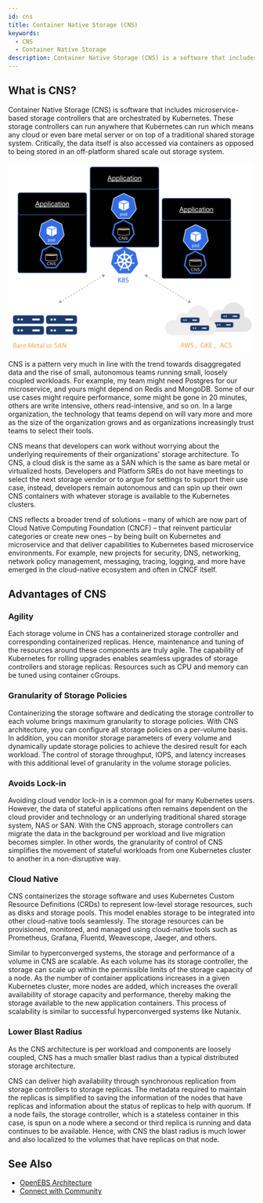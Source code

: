 ```yaml
---
id: cns
title: Container Native Storage (CNS)
keywords: 
  - CNS
  - Container Native Storage
description: Container Native Storage (CNS) is a software that includes microservice based storage controllers that are orchestrated by Kubernetes.
---
```


## What is CNS?

Container Native Storage (CNS) is software that includes microservice-based storage controllers that are orchestrated by Kubernetes. These storage controllers can run anywhere that Kubernetes can run which means any cloud or even bare metal server or on top of a traditional shared storage system. Critically, the data itself is also accessed via containers as opposed to being stored in an off-platform shared scale out storage system.

[![Container Native Storage](../assets/cas.svg)](../assets/cas.svg)

CNS is a pattern very much in line with the trend towards disaggregated data and the rise of small, autonomous teams running small, loosely coupled workloads. For example, my team might need Postgres for our microservice, and yours might depend on Redis and MongoDB. Some of our use cases might require performance, some might be gone in 20 minutes, others are write intensive, others read-intensive, and so on. In a large organization, the technology that teams depend on will vary more and more as the size of the organization grows and as organizations increasingly trust teams to select their tools.

CNS means that developers can work without worrying about the underlying requirements of their organizations' storage architecture. To CNS, a cloud disk is the same as a SAN which is the same as bare metal or virtualized hosts. Developers and Platform SREs do not have meetings to select the next storage vendor or to argue for settings to support their use case, instead, developers remain autonomous and can spin up their own CNS containers with whatever storage is available to the Kubernetes clusters.

CNS reflects a broader trend of solutions – many of which are now part of Cloud Native Computing Foundation (CNCF) – that reinvent particular categories or create new ones – by being built on Kubernetes and microservice and that deliver capabilities to Kubernetes based microservice environments. For example, new projects for security, DNS, networking, network policy management, messaging, tracing, logging, and more have emerged in the cloud-native ecosystem and often in CNCF itself.

## Advantages of CNS

### Agility

Each storage volume in CNS has a containerized storage controller and corresponding containerized replicas. Hence, maintenance and tuning of the resources around these components are truly agile. The capability of Kubernetes for rolling upgrades enables seamless upgrades of storage controllers and storage replicas. Resources such as CPU and memory can be tuned using container cGroups. 

### Granularity of Storage Policies

Containerizing the storage software and dedicating the storage controller to each volume brings maximum granularity to storage policies. With CNS architecture, you can configure all storage policies on a per-volume basis. In addition, you can monitor storage parameters of every volume and dynamically update storage policies to achieve the desired result for each workload. The control of storage throughput, IOPS, and latency increases with this additional level of granularity in the volume storage policies.

### Avoids Lock-in

Avoiding cloud vendor lock-in is a common goal for many Kubernetes users. However, the data of stateful applications often remains dependent on the cloud provider and technology or an underlying traditional shared storage system, NAS or SAN. With the CNS approach, storage controllers can migrate the data in the background per workload and live migration becomes simpler. In other words, the granularity of control of CNS simplifies the movement of stateful workloads from one Kubernetes cluster to another in a non-disruptive way.

### Cloud Native

CNS containerizes the storage software and uses Kubernetes Custom Resource Definitions (CRDs) to represent low-level storage resources, such as disks and storage pools. This model enables storage to be integrated into other cloud-native tools seamlessly. The storage resources can be provisioned, monitored, and managed using cloud-native tools such as Prometheus, Grafana, Fluentd, Weavescope, Jaeger, and others.

Similar to hyperconverged systems, the storage and performance of a volume in CNS are scalable. As each volume has its storage controller, the storage can scale up within the permissible limits of the storage capacity of a node. As the number of container applications increases in a given Kubernetes cluster, more nodes are added, which increases the overall availability of storage capacity and performance, thereby making the storage available to the new application containers. This process of scalability is similar to successful hyperconverged systems like Nutanix. 

### Lower Blast Radius

As the CNS architecture is per workload and components are loosely coupled, CNS has a much smaller blast radius than a typical distributed storage architecture. 

CNS can deliver high availability through synchronous replication from storage controllers to storage replicas. The metadata required to maintain the replicas is simplified to saving the information of the nodes that have replicas and information about the status of replicas to help with quorum. If a node fails, the storage controller, which is a stateless container in this case, is spun on a node where a second or third replica is running and data continues to be available. Hence, with CNS the blast radius is much lower and also localized to the volumes that have replicas on that node. 

## See Also

- [OpenEBS Architecture](architecture.md)
- [Connect with Community](../community.md)